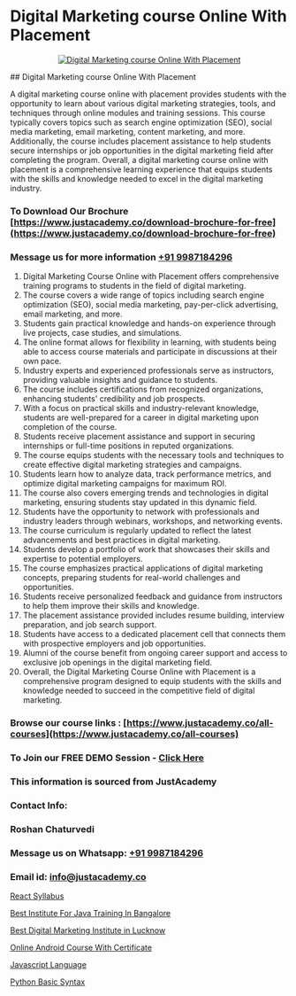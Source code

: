 # Digital Marketing course Online With Placement

<p align="center">
  <a href="https://justacademy.co/course-detail/digital-marketing">
    <img src="https://justacademy.co/storage2/course_image/1676636720_course_image.webp" alt="Digital Marketing course Online With Placement">
  </a>
</p>
## Digital Marketing course Online With Placement

A digital marketing course online with placement provides students with the opportunity to learn about various digital marketing strategies, tools, and techniques through online modules and training sessions. This course typically covers topics such as search engine optimization (SEO), social media marketing, email marketing, content marketing, and more. Additionally, the course includes placement assistance to help students secure internships or job opportunities in the digital marketing field after completing the program. Overall, a digital marketing course online with placement is a comprehensive learning experience that equips students with the skills and knowledge needed to excel in the digital marketing industry.
### To Download Our Brochure [https://www.justacademy.co/download-brochure-for-free](https://www.justacademy.co/download-brochure-for-free)
### Message us for more information [+91 9987184296](https://api.whatsapp.com/send?phone=919987184296)
1) Digital Marketing Course Online with Placement offers comprehensive training programs to students in the field of digital marketing.
2) The course covers a wide range of topics including search engine optimization (SEO), social media marketing, pay-per-click advertising, email marketing, and more.
3) Students gain practical knowledge and hands-on experience through live projects, case studies, and simulations.
4) The online format allows for flexibility in learning, with students being able to access course materials and participate in discussions at their own pace.
5) Industry experts and experienced professionals serve as instructors, providing valuable insights and guidance to students.
6) The course includes certifications from recognized organizations, enhancing students' credibility and job prospects.
7) With a focus on practical skills and industry-relevant knowledge, students are well-prepared for a career in digital marketing upon completion of the course.
8) Students receive placement assistance and support in securing internships or full-time positions in reputed organizations.
9) The course equips students with the necessary tools and techniques to create effective digital marketing strategies and campaigns.
10) Students learn how to analyze data, track performance metrics, and optimize digital marketing campaigns for maximum ROI.
11) The course also covers emerging trends and technologies in digital marketing, ensuring students stay updated in this dynamic field.
12) Students have the opportunity to network with professionals and industry leaders through webinars, workshops, and networking events.
13) The course curriculum is regularly updated to reflect the latest advancements and best practices in digital marketing.
14) Students develop a portfolio of work that showcases their skills and expertise to potential employers.
15) The course emphasizes practical applications of digital marketing concepts, preparing students for real-world challenges and opportunities.
16) Students receive personalized feedback and guidance from instructors to help them improve their skills and knowledge.
17) The placement assistance provided includes resume building, interview preparation, and job search support.
18) Students have access to a dedicated placement cell that connects them with prospective employers and job opportunities.
19) Alumni of the course benefit from ongoing career support and access to exclusive job openings in the digital marketing field.
20) Overall, the Digital Marketing Course Online with Placement is a comprehensive program designed to equip students with the skills and knowledge needed to succeed in the competitive field of digital marketing.

### Browse our course links : [https://www.justacademy.co/all-courses](https://www.justacademy.co/all-courses) 
### To Join our FREE DEMO Session - [Click Here](https://www.justacademy.co/register-for-course-demo)


### This information is sourced from JustAcademy
### Contact Info:
### Roshan Chaturvedi
### Message us on Whatsapp: [+91 9987184296](https://api.whatsapp.com/send?phone=919987184296)
### Email id: [info@justacademy.co](mailto:info@justacademy.co)
                
[React Syllabus](https://www.linkedin.com/pulse/react-syllabus-justacademy-beangaluru-wb1tc?trackingId=7zI5CRre9YalKuTUyO4Ihw%3D%3D&lipi=urn%3Ali%3Apage%3Ad_flagship3_company_admin%3BV%2FJdwEmZTiK5hNIeM20IVA%3D%3D)

[Best Institute For Java Training In Bangalore](https://www.linkedin.com/pulse/best-institute-java-training-bangalore-justacademy-kolkata-9lqpe?trackingId=QWvxQfDMFlby9rsYQl%2FZ4g%3D%3D&lipi=urn%3Ali%3Apage%3Ad_flagship3_company_admin%3BZ3buGVXtSt2MpOd2OMz6cQ%3D%3D)

[Best Digital Marketing Institute in Lucknow](https://medium.com/@roneet705/best-digital-marketing-institute-in-lucknow-03cd5c28f4db)

[Online Android Course With Certificate](https://medium.com/@mistersumit961/online-android-course-with-certificate-fe1354fd3ee1)

[Javascript Language](https://justacademyin.github.io/Articles/Javascript-Language)

[Python Basic Syntax](https://justacademyin.github.io/justacademy/python-basic-syntax)

